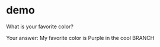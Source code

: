 # demo

What is your favorite color?

Your answer: My favorite color is Purple in the cool BRANCH


